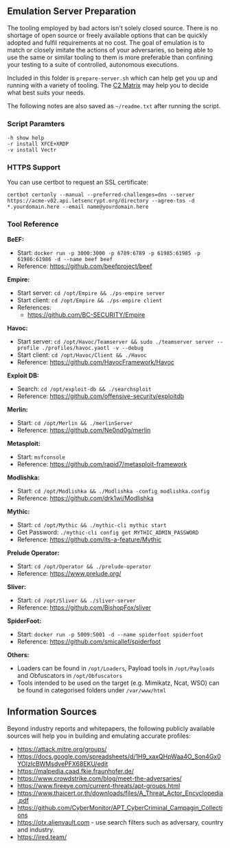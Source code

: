 ## Emulation Server Preparation
The tooling employed by bad actors isn't solely closed source. There is no shortage of open source or freely available options that can be quickly adopted and fulfil requirements at no cost. The goal of emulation is to match or closely imitate the actions of your adversaries, so being able to use the same or similar tooling to them is more preferable than confining your testing to a suite of controlled, autonomous executions.

Included in this folder is `prepare-server.sh` which can help get you up and running with a variety of tooling. The [C2 Matrix](https://www.thec2matrix.com/) may help you to decide what best suits your needs.

The following notes are also saved as `~/readme.txt` after running the script.

### Script Paramters
```
-h show help
-r install XFCE+XRDP
-v install Vectr
```

### HTTPS Support
You can use certbot to request an SSL certificate:
```
certbot certonly --manual --preferred-challenges=dns --server https://acme-v02.api.letsencrypt.org/directory --agree-tos -d *.yourdomain.here --email name@yourdomain.here
```

### Tool Reference
**BeEF:**
- Start: `docker run -p 3000:3000 -p 6789:6789 -p 61985:61985 -p 61986:61986 -d --name beef beef`  
- Reference: https://github.com/beefproject/beef  

**Empire:**
- Start server: `cd /opt/Empire && ./ps-empire server`
- Start client: `cd /opt/Empire && ./ps-empire client`
- References:  
  - https://github.com/BC-SECURITY/Empire  

**Havoc:**
- Start server: `cd /opt/Havoc/Teamserver && sudo ./teamserver server --profile ./profiles/havoc.yaotl -v --debug`  
- Start client: `cd /opt/Havoc/Client && ./Havoc`  
- Reference: https://github.com/HavocFramework/Havoc

**Exploit DB:**
- Search: `cd /opt/exploit-db && ./searchsploit`  
- Reference: https://github.com/offensive-security/exploitdb  

**Merlin:**
- Start: `cd /opt/Merlin && ./merlinServer`  
- Reference: https://github.com/Ne0nd0g/merlin  

**Metasploit:**
- Start: `msfconsole`  
- Reference: https://github.com/rapid7/metasploit-framework  

**Modlishka:**
- Start: `cd /opt/Modlishka && ./Modlishka -config modlishka.config`  
- Reference: https://github.com/drk1wi/Modlishka  

**Mythic:**
- Start: `cd /opt/Mythic && ./mythic-cli mythic start`  
- Get Password: `./mythic-cli config get MYTHIC_ADMIN_PASSWORD`  
- Reference: https://github.com/its-a-feature/Mythic  

**Prelude Operator:**
- Start: `cd /opt/Operator && ./prelude-operator`  
- Reference: https://www.prelude.org/  

**Sliver:**
- Start: `cd /opt/Sliver && ./sliver-server`  
- Reference: https://github.com/BishopFox/sliver  

**SpiderFoot:**
- Start: `docker run -p 5009:5001 -d --name spiderfoot spiderfoot`  
- Reference: https://github.com/smicallef/spiderfoot  

**Others:**
- Loaders can be found in `/opt/Loaders`, Payload tools in `/opt/Payloads` and Obfuscators in `/opt/Obfuscators`  
- Tools intended to be used on the target (e.g. Mimikatz, Ncat, WSO) can be found in categorised folders under `/var/www/html`  

## Information Sources
Beyond industry reports and whitepapers, the following publicly available sources will help you in building and emulating accurate profiles:
- https://attack.mitre.org/groups/  
- https://docs.google.com/spreadsheets/d/1H9_xaxQHpWaa4O_Son4Gx0YOIzlcBWMsdvePFX68EKU/edit  
- https://malpedia.caad.fkie.fraunhofer.de/  
- https://www.crowdstrike.com/blog/meet-the-adversaries/  
- https://www.fireeye.com/current-threats/apt-groups.html  
- https://www.thaicert.or.th/downloads/files/A_Threat_Actor_Encyclopedia.pdf  
- https://github.com/CyberMonitor/APT_CyberCriminal_Campagin_Collections  
- https://otx.alienvault.com - use search filters such as adversary, country and industry.  
- https://ired.team/  
